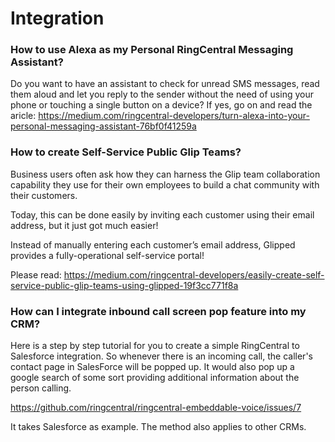 # Integration

### How to use Alexa as my Personal RingCentral Messaging Assistant?

Do you want to have an assistant to check for unread SMS messages, read them aloud and let you reply to the sender without the need of using your phone or touching a single button on a device? If yes, go on and read the aricle: https://medium.com/ringcentral-developers/turn-alexa-into-your-personal-messaging-assistant-76bf0f41259a

### How to create Self-Service Public Glip Teams?

Business users often ask how they can harness the Glip team collaboration capability they use for their own employees to build a chat community with their customers.

Today, this can be done easily by inviting each customer using their email address, but it just got much easier!

Instead of manually entering each customer’s email address, Glipped provides a fully-operational self-service portal!

Please read: https://medium.com/ringcentral-developers/easily-create-self-service-public-glip-teams-using-glipped-19f3cc771f8a

### How can I integrate inbound call screen pop feature into my CRM?

Here is a step by step tutorial for you to create a simple RingCentral to Salesforce integration. So whenever there is an incoming call, the caller's contact page in SalesForce will be popped up. It would also pop up a google search of some sort providing additional information about the person calling.

https://github.com/ringcentral/ringcentral-embeddable-voice/issues/7

It takes Salesforce as example. The method also applies to other CRMs.
